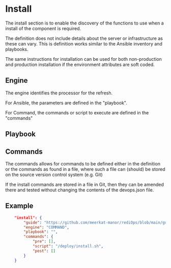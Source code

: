 # Install

The install section is to enable the discovery of the functions
to use when a install of the component is required.

The definition does not include details about the server or infrastructure
as these can vary.  This is definition works similar to the Ansible 
inventory and playbooks.

The same instructions for installation can be used for both non-production
and production installation if the environment attributes are
soft coded.

## Engine

The engine identifies the processor for the refresh.

For Ansible, the parameters are defined in the "playbook".

For Command, the commands or script to execute are defined in the "commands"

## Playbook


## Commands

The commands allows for commands to be defined either in the definition or the commands
as found in a file, where such a file can (should) be stored on the source version control
system (e.g. Git)

If the install commands are stored in a file in Git, then they can be amended there and tested 
without changing the contents of the devops.json file.

## Example

```json
    "install": {
        "guide": "https://github.com/meerkat-manor/rediOps/blob/main/guide/install.md",
        "engine": "COMMAND",
        "playbook": "",
        "commands": {
            "pre": [],
            "script": "/deploy/install.sh",
            "post": []
        }
    }
```
